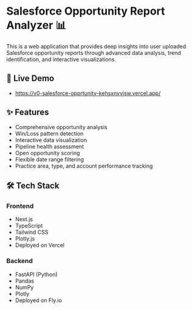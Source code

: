 # Salesforce Opportunity Report Analyzer 📊

This is a web application that provides deep insights into user uploaded Salesforce opportunity reports through advanced data analysis, trend identification, and interactive visualizations. 

## 🚀 Live Demo

- https://v0-salesforce-opprtunity-kehsxnvvjsw.vercel.app/

## ✨ Features
- Comprehensive opportunity analysis
- Win/Loss pattern detection
- Interactive data visualization
- Pipeline health assessment
- Open opportunity scoring
- Flexible date range filtering
- Practice area, type, and account performance tracking

## 🛠️ Tech Stack

### Frontend
- Next.js
- TypeScript
- Tailwind CSS
- Plotly.js
- Deployed on Vercel

### Backend
- FastAPI (Python)
- Pandas
- NumPy
- Plotly
- Deployed on Fly.io
